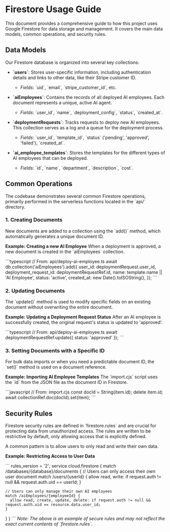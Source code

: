 # Firestore Usage Guide

This document provides a comprehensive guide to how this project uses Google Firestore for data storage and management. It covers the main data models, common operations, and security rules.

## Data Models

Our Firestore database is organized into several key collections:

- **\`users\`**: Stores user-specific information, including authentication details and links to other data, like their Stripe customer ID.
  - *Fields*: \`uid\`, \`email\`, \`stripe_customer_id\`, etc.

- **\`aiEmployees\`**: Contains the records of all deployed AI employees. Each document represents a unique, active AI agent.
  - *Fields*: \`user_id\`, \`name\`, \`deployment_config\`, \`status\`, \`created_at\`.

- **\`deploymentRequests\`**: Tracks requests to deploy new AI employees. This collection serves as a log and a queue for the deployment process.
  - *Fields*: \`user_id\`, \`template_id\`, \`status\` ('pending', 'approved', 'failed'), \`created_at\`.

- **\`ai_employee_templates\`**: Stores the templates for the different types of AI employees that can be deployed.
  - *Fields*: \`id\`, \`name\`, \`department\`, \`description\`, \`cost\`.

## Common Operations

The codebase demonstrates several common Firestore operations, primarily performed in the serverless functions located in the \`api/\` directory.

### 1. Creating Documents

New documents are added to a collection using the \`add()\` method, which automatically generates a unique document ID.

**Example: Creating a new AI Employee**
When a deployment is approved, a new document is created in the \`aiEmployees\` collection.

\`\`\`typescript
// From: api/deploy-ai-employee.ts
await db.collection('aiEmployees').add({
  user_id: deploymentRequest.user_id,
  deployment_request_id: deploymentRequestRef.id,
  name: template.name || 'AI Employee',
  status: 'active',
  created_at: new Date().toISOString(),
});
\`\`\`

### 2. Updating Documents

The \`update()\` method is used to modify specific fields on an existing document without overwriting the entire document.

**Example: Updating a Deployment Request Status**
After an AI employee is successfully created, the original request's status is updated to 'approved'.

\`\`\`typescript
// From: api/deploy-ai-employee.ts
await deploymentRequestRef.update({ status: 'approved' });
\`\`\`

### 3. Setting Documents with a Specific ID

For bulk data imports or when you need a predictable document ID, the \`set()\` method is used on a document reference.

**Example: Importing AI Employee Templates**
The \`import.cjs\` script uses the \`id\` from the JSON file as the document ID in Firestore.

\`\`\`javascript
// From: import.cjs
const docId = String(item.id);
delete item.id;
await collectionRef.doc(docId).set(item);
\`\`\`

## Security Rules

Firestore security rules are defined in \`firestore.rules\` and are crucial for protecting data from unauthorized access. The rules are written to be restrictive by default, only allowing access that is explicitly defined.

A common pattern is to allow users to only read and write their own data.

**Example: Restricting Access to User Data**

\`\`\`
rules_version = '2';
service cloud.firestore {
  match /databases/{database}/documents {
    // Users can only access their own user document
    match /users/{userId} {
      allow read, write: if request.auth != null && request.auth.uid == userId;
    }

    // Users can only manage their own AI employees
    match /aiEmployees/{employeeId} {
      allow read, create, update, delete: if request.auth != null && request.auth.uid == resource.data.user_id;
    }
  }
}
\`\`\`
*Note: The above is an example of secure rules and may not reflect the exact current contents of \`firestore.rules\`.*
